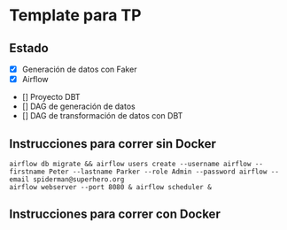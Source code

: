 # Template para TP 


## Estado

- [x] Generación de datos con Faker
- [x] Airflow
- [] Proyecto DBT
- [] DAG de generación de datos
- [] DAG de transformación de datos con DBT


## Instrucciones para correr sin Docker

```
airflow db migrate && airflow users create --username airflow --firstname Peter --lastname Parker --role Admin --password airflow --email spiderman@superhero.org
airflow webserver --port 8080 & airflow scheduler &
```

## Instrucciones para correr con Docker


